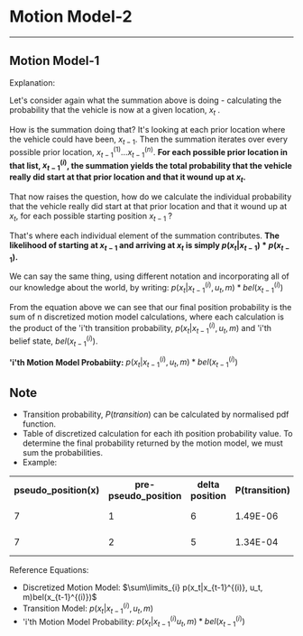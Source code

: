 # Motion Model-2

---

## Motion Model-1
Explanation:

Let's consider again what the summation above is doing - calculating the probability that the vehicle is now at a given location, $x_t$	.

How is the summation doing that?
It's looking at each prior location where the vehicle could have been, $x_{t-1}$. Then the summation iterates over every possible prior location, $x_{t-1}^{(1)}$…$x_{t-1}^{(n)}$. **For each possible prior location in that list, $x_{t-1}^{(i)}$, the summation yields the total probability that the vehicle really did start at that prior location and that it wound up at $x_t$.**

That now raises the question, how do we calculate the individual probability that the vehicle really did start at that prior location and that it wound up at $x_t$, for each possible starting position $x_{t-1}$ ?

That's where each individual element of the summation contributes. **The likelihood of starting at $x_{t-1}$ and arriving at $x_{t}$ is simply $p(x_t|x_{t-1}) * p(x_{t-1})$.**

We can say the same thing, using different notation and incorporating all of our knowledge about the world, by writing: $p(x_t|x_{t-1}^{(i)}, u_t, m) * bel(x_{t-1}^{(i)})$

From the equation above we can see that our final position probability is the sum of n discretized motion model calculations, where each calculation is the product of the 'i'th transition probability, $p(x_t|x_{t-1}^{(i)}, u_t, m)$ and 'i'th belief state, $bel(x_{t-1}^{(i)})$.

**'i'th Motion Model Probabiity:**
$p(x_t|x_{t-1}^{(i)}, u_t, m) * bel(x_{t-1}^{(i)})$

## Note
- Transition probability, $P(transition)$ can be calculated by normalised pdf function.
- Table of discretized calculation for each ith position probability value. To determine the final probability returned by the motion model, we must sum the probabilities.
- Example:
<table>
  <tr>
    <th>pseudo_position(x)</th>
    <th>pre-pseudo_position</th>
    <th>delta position</th>
    <th>P(transition)</th>
    <th>bel(x_{t-1})</th>
    <th>P(position)</th>
  </tr>
  <tr>
    <td>7</td>
    <td>1</td>
    <td>6</td>
    <td>1.49E-06</td>
    <td>5.56E-02</td>
    <td>8.27E-08 </td>
  </tr>
  <tr>
    <td>7</td>
    <td>2</td>
    <td>5</td>
    <td>1.34E-04</td>
    <td>5.56E-02</td>
    <td>7.44E-06</td>
  </tr>
</table>

Reference Equations:
- Discretized Motion Model:
$\sum\limits_{i} p(x_t|x_{t-1}^{(i)}, u_t, m)bel(x_{t-1}^{(i)})$
- Transition Model:
$p(x_t|x_{t-1}^{(i)}, u_t, m)$
- 'i'th Motion Model Probability:
$p(x_t|x_{t-1}^{(i)} u_t, m) *bel(x_{t-1}^{(i)})$
